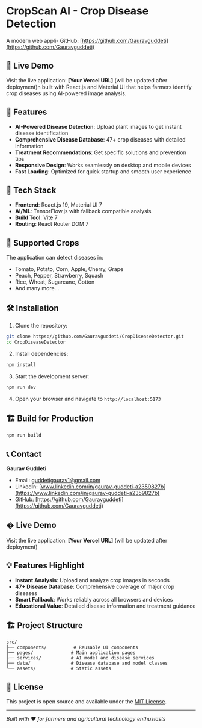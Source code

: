 # CropScan AI - Crop Disease Detection

A modern web appli- GitHub: [https://github.com/Gauravguddeti](https://github.com/Gauravguddeti)

## 🚀 Live Demo

Visit the live application: **[Your Vercel URL]** (will be updated after deployment)n built with React.js and Material UI that helps farmers identify crop diseases using AI-powered image analysis.

## 🌾 Features

- **AI-Powered Disease Detection**: Upload plant images to get instant disease identification
- **Comprehensive Disease Database**: 47+ crop diseases with detailed information
- **Treatment Recommendations**: Get specific solutions and prevention tips
- **Responsive Design**: Works seamlessly on desktop and mobile devices
- **Fast Loading**: Optimized for quick startup and smooth user experience

## 🚀 Tech Stack

- **Frontend**: React.js 19, Material UI 7
- **AI/ML**: TensorFlow.js with fallback compatible analysis
- **Build Tool**: Vite 7
- **Routing**: React Router DOM 7

## 📱 Supported Crops

The application can detect diseases in:
- Tomato, Potato, Corn, Apple, Cherry, Grape
- Peach, Pepper, Strawberry, Squash
- Rice, Wheat, Sugarcane, Cotton
- And many more...

## 🛠️ Installation

1. Clone the repository:
```bash
git clone https://github.com/Gauravguddeti/CropDiseaseDetector.git
cd CropDiseaseDetector
```

2. Install dependencies:
```bash
npm install
```

3. Start the development server:
```bash
npm run dev
```

4. Open your browser and navigate to `http://localhost:5173`

## 🏗️ Build for Production

```bash
npm run build
```

## 📞 Contact

**Gaurav Guddeti**
- Email: guddetigaurav1@gmail.com
- LinkedIn: [www.linkedin.com/in/gaurav-guddeti-a2359827b](https://www.linkedin.com/in/gaurav-guddeti-a2359827b)
- GitHub: [https://github.com/Gauravguddeti](https://github.com/Gauravguddeti)

## � Live Demo

Visit the live application: **[Your Vercel URL]** (will be updated after deployment)

## 💡 Features Highlight

- **Instant Analysis**: Upload and analyze crop images in seconds
- **47+ Disease Database**: Comprehensive coverage of major crop diseases
- **Smart Fallback**: Works reliably across all browsers and devices
- **Educational Value**: Detailed disease information and treatment guidance

## 🏗️ Project Structure

```
src/
├── components/          # Reusable UI components
├── pages/              # Main application pages
├── services/           # AI model and disease services
├── data/               # Disease database and model classes
└── assets/             # Static assets
```

## 📄 License

This project is open source and available under the [MIT License](LICENSE).

---

*Built with ❤️ for farmers and agricultural technology enthusiasts*

